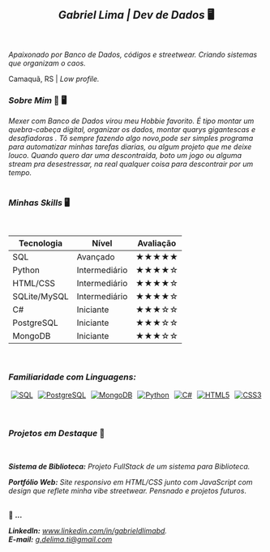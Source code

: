<h2 align="center"><strong><em>Gabriel Lima | Dev de Dados</em></strong> 🖥️</h2>

<br>

  *Apaixonado por Banco de Dados, códigos e streetwear. Criando sistemas que organizam o caos.*
  
  Camaquã, RS   | *Low profile.* 
<br>

<h3><strong><em>Sobre Mim</em></strong> 🧟 🖥️</h3>



 *Mexer com Banco de Dados virou meu Hobbie favorito. É tipo montar um quebra-cabeça digital, organizar os dados, montar quarys gigantescas e desafiadoras . Tô sempre fazendo algo novo,pode ser simples programa para automatizar minhas tarefas diarias, ou algum projeto que me deixe louco. Quando quero dar uma descontraída, boto um jogo ou alguma stream pra desestressar, na real qualquer coisa para descontrair por um tempo.*
<br>
<br>

<h3><strong><em>Minhas Skills</em></strong> 🖥️</h3>

<br>

| Tecnologia      | Nível        | Avaliação     |
|-----------------|--------------|---------------|
| SQL             | Avançado     | ★★★★★         |
| Python          | Intermediário| ★★★★☆         |
| HTML/CSS        | Intermediário| ★★★★☆         |
| SQLite/MySQL    | Intermediário| ★★★★☆         |
| C#              | Iniciante    | ★★★☆☆         |
| PostgreSQL      | Iniciante    | ★★★☆☆         |
| MongoDB         | Iniciante    | ★★★☆☆         |

<br>

<h3><strong><em>Familiaridade com Linguagens:</em></strong> </h3>

<div align="center" style="display: flex; flex-wrap: wrap; gap: 10px; justify-content: center;">

  <a href="https://www.mysql.com/" target="_blank">
    <img src="https://img.shields.io/badge/SQL-4479A1?style=for-the-badge&logo=mysql&logoColor=white" alt="SQL" />
  </a>

  <a href="https://www.postgresql.org/" target="_blank">
    <img src="https://img.shields.io/badge/PostgreSQL-336791?style=for-the-badge&logo=postgresql&logoColor=white" alt="PostgreSQL" />
  </a>

  <a href="https://www.mongodb.com/" target="_blank">
    <img src="https://img.shields.io/badge/MongoDB-47A248?style=for-the-badge&logo=mongodb&logoColor=white" alt="MongoDB" />
  </a>

  <a href="https://www.python.org/" target="_blank">
    <img src="https://img.shields.io/badge/Python-3776AB?style=for-the-badge&logo=python&logoColor=white" alt="Python" />
  </a>

  <a href="https://learn.microsoft.com/en-us/dotnet/csharp/" target="_blank">
    <img src="https://img.shields.io/badge/C%23-178600?style=for-the-badge&logo=csharp&logoColor=white" alt="C#" />
  </a>

  <a href="https://developer.mozilla.org/en-US/docs/Web/HTML" target="_blank">
    <img src="https://img.shields.io/badge/HTML5-E34F26?style=for-the-badge&logo=html5&logoColor=white" alt="HTML5" />
  </a>

  <a href="https://developer.mozilla.org/en-US/docs/Web/CSS" target="_blank">
    <img src="https://img.shields.io/badge/CSS3-1572B6?style=for-the-badge&logo=css3&logoColor=white" alt="CSS3" />
  </a>
</div>

<br>
<br>
<h3><strong><em>Projetos em Destaque</em></strong> 📂</h3>
<br>

***Sistema de Biblioteca:*** *Projeto FullStack de um sistema para Biblioteca.*

***Portfólio Web:*** *Site responsivo em HTML/CSS junto com JavaScript com design que reflete minha vibe streetwear.*
*Pensnado e projetos futuros*.
 <br>
 <br>
 
📍 ***...***

***LinkedIn:*** *www.linkedin.com/in/gabrieldlimabd.*  
***E-mail:*** *g.delima.ti@gmail.com* 
